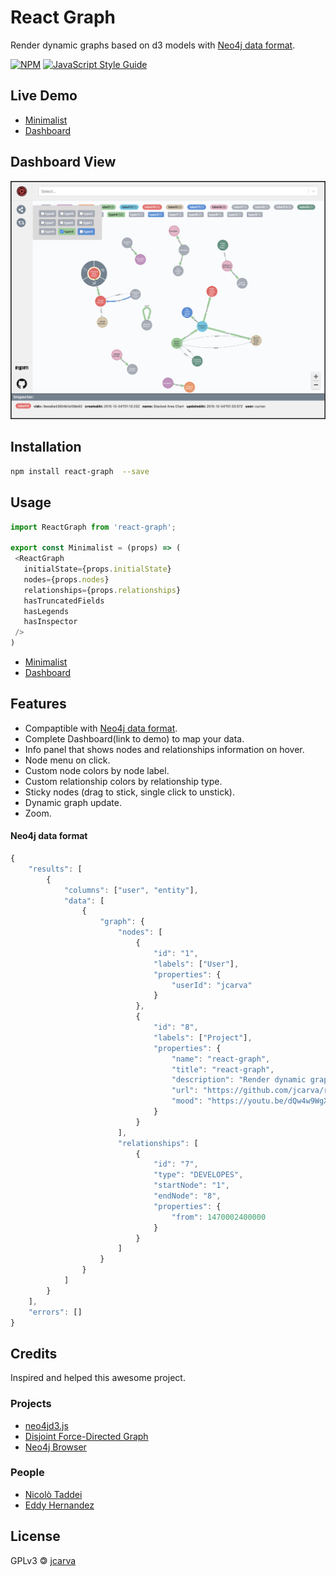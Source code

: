 <!---![node](./media/react-graph.png) -->
# React Graph

Render dynamic graphs based on d3 models with [Neo4j data format](#neo4j-data-format).

[![NPM](https://img.shields.io/npm/v/react-graph.svg)](https://www.npmjs.com/package/react-graph) [![JavaScript Style Guide](https://img.shields.io/badge/code_style-standard-brightgreen.svg)](https://standardjs.com)

## Live Demo
 - [Minimalist](https://how49.csb.app/ )
 - [Dashboard](https://c1fde.csb.app/)
 
 ## Dashboard View
![node](./media/dashboard-view.png)

## Installation

```bash
npm install react-graph  --save
```

## Usage

```js
import ReactGraph from 'react-graph';

export const Minimalist = (props) => (
 <ReactGraph
   initialState={props.initialState}
   nodes={props.nodes}
   relationships={props.relationships}
   hasTruncatedFields
   hasLegends
   hasInspector
 />
)
```
 - [Minimalist](https://github.com/jcarva/react-graph/tree/main/example/src/Minimalist.tsx)
 - [Dashboard](https://github.com/jcarva/react-graph/tree/main/example/src/Dashboard.tsx) 

## Features

* Compaptible with [Neo4j data format](#neo4j-data-format).
* Complete Dashboard(link to demo) to map your data.
* Info panel that shows nodes and relationships information on hover.
* Node menu on click.
* Custom node colors by node label. 
* Custom relationship colors by relationship type.
* Sticky nodes (drag to stick, single click to unstick).
* Dynamic graph update.   
* Zoom.
 
#### Neo4j data format
```js
{
    "results": [
        {
            "columns": ["user", "entity"],
            "data": [
                {
                    "graph": {
                        "nodes": [
                            {
                                "id": "1",
                                "labels": ["User"],
                                "properties": {
                                    "userId": "jcarva"
                                }
                            },
                            {
                                "id": "8",
                                "labels": ["Project"],
                                "properties": {
                                    "name": "react-graph",
                                    "title": "react-graph",
                                    "description": "Render dynamic graphs based on d3 models with Neo4j data format.",
                                    "url": "https://github.com/jcarva/react-graph",
                                    "mood": "https://youtu.be/dQw4w9WgXcQ"
                                }
                            }
                        ],
                        "relationships": [
                            {
                                "id": "7",
                                "type": "DEVELOPES",
                                "startNode": "1",
                                "endNode": "8",
                                "properties": {
                                    "from": 1470002400000
                                }
                            }
                        ]
                    }
                }
            ]
        }
    ],
    "errors": []
}
```
## Credits
Inspired and helped this awesome project.

### Projects
  - [neo4jd3.js](https://github.com/eisman/neo4jd3)
  - [Disjoint Force-Directed Graph](https://observablehq.com/@d3/disjoint-force-directed-graph)
  - [Neo4j Browser](https://github.com/taddei)
  
### People
  - [Nicolò Taddei](https://github.com/taddei)
  - [Eddy Hernandez](https://github.com/eddywashere)

## License

GPLv3 &#127279; [jcarva](https://github.com/jcarva/react-graph/blob/main/LICENSE)
